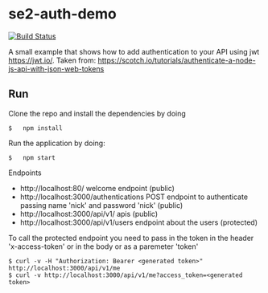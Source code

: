 # se2-auth-demo

[![Build Status](https://travis-ci.com/jorgeramirez/se2-auth-demo.svg?branch=master)](https://travis-ci.com/jorgeramirez/se2-auth-demo)

A small example that shows how to add authentication to your API using jwt https://jwt.io/.
Taken from: https://scotch.io/tutorials/authenticate-a-node-js-api-with-json-web-tokens

## Run

Clone the repo and install the dependencies by doing

```
$   npm install
```

Run the application by doing:

```
$   npm start
```

Endpoints

- http://localhost:80/ welcome endpoint (public)
- http://localhost:3000/authentications POST endpoint to authenticate passing name 'nick' and password 'nick' (public)
- http://localhost:3000/api/v1/ apis (public)
- http://localhost:3000/api/v1/users endpoint about the users (protected)

To call the protected endpoint you need to pass in the token in the header 'x-access-token' or in the body or as a paremeter 'token'

```
$ curl -v -H "Authorization: Bearer <generated token>" http://localhost:3000/api/v1/me
$ curl -v http://localhost:3000/api/v1/me?access_token=<generated token>
```
